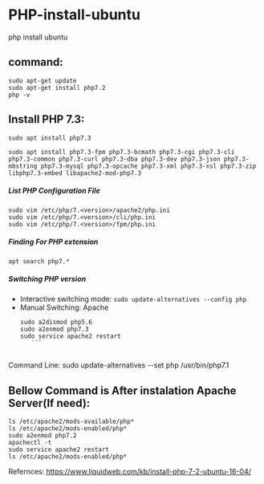 # PHP-install-ubuntu
php install ubuntu

command:
----------
    sudo apt-get update
    sudo apt-get install php7.2
    php -v
    
Install PHP 7.3:
---------------------
    sudo apt install php7.3
    
    sudo apt install php7.3-fpm php7.3-bcmath php7.3-cgi php7.3-cli php7.3-common php7.3-curl php7.3-dba php7.3-dev php7.3-json php7.3-mbstring php7.3-mysql php7.3-opcache php7.3-xml php7.3-xsl php7.3-zip libphp7.3-embed libapache2-mod-php7.3
    
   ##### List PHP Configuration File
    sudo vim /etc/php/7.<version>/apache2/php.ini
    sudo vim /etc/php/7.<version>/cli/php.ini
    sudo vim /etc/php/7.<version>/fpm/php.ini
    
   ##### Finding For PHP extension
    apt search php7.*
    
   ##### Switching PHP version
  - Interactive switching mode:
     ```sudo update-alternatives --config php```
  - Manual Switching:
     Apache
     ```
     sudo a2dismod php5.6
     sudo a2enmod php7.3
     sudo service apache2 restart
        ```
        
   Command Line:
    sudo update-alternatives --set php /usr/bin/php7.1

Bellow Command is After instalation Apache Server(If need):
-----------------------------------------------------------
    ls /etc/apache2/mods-available/php*
    ls /etc/apache2/mods-enabled/php*
    sudo a2enmod php7.2
    apachectl -t
    sudo service apache2 restart
    ls /etc/apache2/mods-enabled/php*

Refernces: https://www.liquidweb.com/kb/install-php-7-2-ubuntu-16-04/
